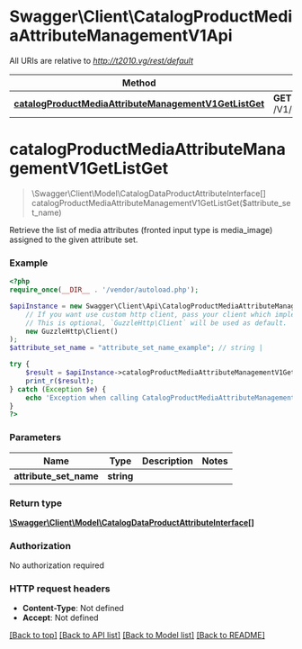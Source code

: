 # Swagger\Client\CatalogProductMediaAttributeManagementV1Api

All URIs are relative to *http://t2010.vg/rest/default*

Method | HTTP request | Description
------------- | ------------- | -------------
[**catalogProductMediaAttributeManagementV1GetListGet**](CatalogProductMediaAttributeManagementV1Api.md#catalogProductMediaAttributeManagementV1GetListGet) | **GET** /V1/products/media/types/{attributeSetName} | 


# **catalogProductMediaAttributeManagementV1GetListGet**
> \Swagger\Client\Model\CatalogDataProductAttributeInterface[] catalogProductMediaAttributeManagementV1GetListGet($attribute_set_name)



Retrieve the list of media attributes (fronted input type is media_image) assigned to the given attribute set.

### Example
```php
<?php
require_once(__DIR__ . '/vendor/autoload.php');

$apiInstance = new Swagger\Client\Api\CatalogProductMediaAttributeManagementV1Api(
    // If you want use custom http client, pass your client which implements `GuzzleHttp\ClientInterface`.
    // This is optional, `GuzzleHttp\Client` will be used as default.
    new GuzzleHttp\Client()
);
$attribute_set_name = "attribute_set_name_example"; // string | 

try {
    $result = $apiInstance->catalogProductMediaAttributeManagementV1GetListGet($attribute_set_name);
    print_r($result);
} catch (Exception $e) {
    echo 'Exception when calling CatalogProductMediaAttributeManagementV1Api->catalogProductMediaAttributeManagementV1GetListGet: ', $e->getMessage(), PHP_EOL;
}
?>
```

### Parameters

Name | Type | Description  | Notes
------------- | ------------- | ------------- | -------------
 **attribute_set_name** | **string**|  |

### Return type

[**\Swagger\Client\Model\CatalogDataProductAttributeInterface[]**](../Model/CatalogDataProductAttributeInterface.md)

### Authorization

No authorization required

### HTTP request headers

 - **Content-Type**: Not defined
 - **Accept**: Not defined

[[Back to top]](#) [[Back to API list]](../../README.md#documentation-for-api-endpoints) [[Back to Model list]](../../README.md#documentation-for-models) [[Back to README]](../../README.md)

